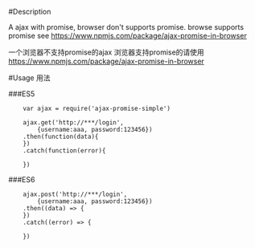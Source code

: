 
#Description

A ajax with promise, browser don't supports promise.
browse supports promise see <https://www.npmjs.com/package/ajax-promise-in-browser>


一个浏览器不支持promise的ajax
浏览器支持promise的请使用<https://www.npmjs.com/package/ajax-promise-in-browser>


#Usage 用法


###ES5
```javascipt
    var ajax = require('ajax-promise-simple')

    ajax.get('http://***/login', 
        {username:aaa, password:123456})
    .then(function(data){
    })
    .catch(function(error){

    })
```

###ES6
```javascipt
    ajax.post('http://***/login', 
        {username:aaa, password:123456})
    .then((data) => {
    })
    .catch((error) => {

    })



